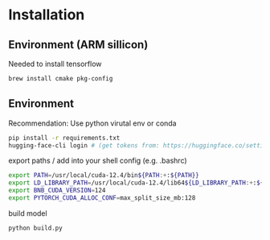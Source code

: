 # Installation

## Environment (ARM sillicon)

Needed to install tensorflow

```bash
brew install cmake pkg-config
```

## Environment

Recommendation: Use python virutal env or conda

```bash
pip install -r requirements.txt
hugging-face-cli login # (get tokens from: https://huggingface.co/settings/tokens)
```

export paths / add into your shell config (e.g. .bashrc)

```bash
export PATH=/usr/local/cuda-12.4/bin${PATH:+:${PATH}}
export LD_LIBRARY_PATH=/usr/local/cuda-12.4/lib64${LD_LIBRARY_PATH:+:${LD_LIBRARY_PATH}}
export BNB_CUDA_VERSION=124
export PYTORCH_CUDA_ALLOC_CONF=max_split_size_mb:128
```

build model

```bash
python build.py
```
